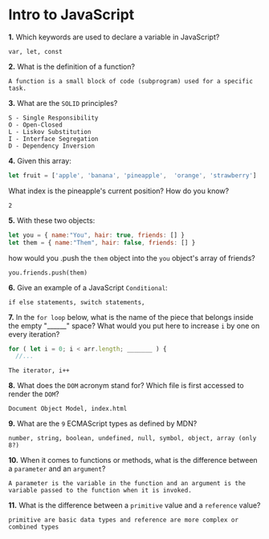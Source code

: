 # Intro to JavaScript

**1.** Which keywords are used to declare a variable in JavaScript?
<!-- enter you answer in the space below -->
```
var, let, const
```
**2.** What is the definition of a function?
<!-- enter you answer in the space below -->
```
A function is a small block of code (subprogram) used for a specific task.
```
**3.** What are the `SOLID` principles?
<!-- enter you answer in the space below -->
```
S - Single Responsibility
O - Open-Closed
L - Liskov Substitution
I - Interface Segregation
D - Dependency Inversion
```
**4.** Given this array: 
```js
let fruit = ['apple', 'banana', 'pineapple',  'orange', 'strawberry']
``` 
What index is the pineapple's current position? How do you know?
<!-- enter you answer in the space below -->
```
2
```
**5.** With these two objects: 
```js
let you = { name:"You", hair: true, friends: [] }
let them = { name:"Them", hair: false, friends: [] }
```
how would you .push the `them` object into the `you` object's array of friends?
<!-- enter you answer in the space below -->
```
you.friends.push(them)
```

**6.** Give an example of a JavaScript `Conditional`:
<!-- enter you answer in the space below -->
```
if else statements, switch statements, 
```
**7.** In the `for loop` below, what is the name of the piece that belongs inside the empty "______" space? What would you put here to increase `i` by one on every iteration?
```js
for ( let i = 0; i < arr.length; _______ ) {
  //...
```
<!-- enter you answer in the space below -->
```
The iterator, i++
```
**8.** What does the `DOM` acronym stand for? Which file is first accessed to render the `DOM`?
<!-- enter you answer in the space below -->
```
Document Object Model, index.html
```

**9.** What are the `9` ECMAScript types as defined by MDN?
<!-- enter you answer in the space below -->
```
number, string, boolean, undefined, null, symbol, object, array (only 8?)

```
**10.** When it comes to functions or methods, what is the difference between a `parameter` and an `argument`?
<!-- enter you answer in the space below -->
```
A parameter is the variable in the function and an argument is the variable passed to the function when it is invoked.
```
**11.** What is the difference between a `primitive` value and a `reference` value?
<!-- enter you answer in the space below -->
```
primitive are basic data types and reference are more complex or combined types
```